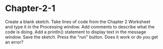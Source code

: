 # Chapter-2-1
Create a blank sketch. Take lines of code from the Chapter 2 Worksheet and type it in the Processing window. Add comments to describe what the code is doing. Add a println() statement to display text in the message window. Save the sketch. Press the "run" button. Does it work or do you get an error?
